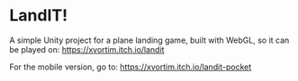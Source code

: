 # LandIT!

A simple Unity project for a plane landing game, built with WebGL, so it can be played on:
https://xvortim.itch.io/landit

For the mobile version, go to:
https://xvortim.itch.io/landit-pocket

